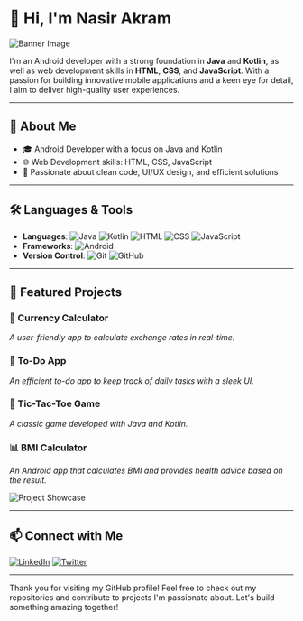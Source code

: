 # 👋 Hi, I'm Nasir Akram

![Banner Image](https://via.placeholder.com/1200x300.png?text=Nasir+Akram+Andriod+Developer) <!-- Replace with an actual image link -->

I'm an Android developer with a strong foundation in **Java** and **Kotlin**, as well as web development skills in **HTML**, **CSS**, and **JavaScript**. With a passion for building innovative mobile applications and a keen eye for detail, I aim to deliver high-quality user experiences.

---

## 🚀 About Me
- 🎓 Android Developer with a focus on Java and Kotlin
- 🌐 Web Development skills: HTML, CSS, JavaScript
- 🎯 Passionate about clean code, UI/UX design, and efficient solutions

---

## 🛠️ Languages & Tools
- **Languages**: ![Java](https://img.shields.io/badge/-Java-007396?logo=java&logoColor=white&style=flat) ![Kotlin](https://img.shields.io/badge/-Kotlin-0095D5?logo=kotlin&logoColor=white&style=flat) ![HTML](https://img.shields.io/badge/-HTML-E34F26?logo=html5&logoColor=white&style=flat) ![CSS](https://img.shields.io/badge/-CSS-1572B6?logo=css3&logoColor=white&style=flat) ![JavaScript](https://img.shields.io/badge/-JavaScript-F7DF1E?logo=javascript&logoColor=black&style=flat)
- **Frameworks**: ![Android](https://img.shields.io/badge/-Android-3DDC84?logo=android&logoColor=white&style=flat)
- **Version Control**: ![Git](https://img.shields.io/badge/-Git-F05032?logo=git&logoColor=white&style=flat) ![GitHub](https://img.shields.io/badge/-GitHub-181717?logo=github&logoColor=white&style=flat)

---

## 🌟 Featured Projects

### 🚀 Currency Calculator
_A user-friendly app to calculate exchange rates in real-time._

### 📝 To-Do App
_An efficient to-do app to keep track of daily tasks with a sleek UI._

### 🎲 Tic-Tac-Toe Game
_A classic game developed with Java and Kotlin._

### 📊 BMI Calculator
_An Android app that calculates BMI and provides health advice based on the result._

![Project Showcase](https://via.placeholder.com/800x400.png?text=Project+Showcase) <!-- Add images/screenshots of your projects -->

---

## 📫 Connect with Me
[![LinkedIn](https://img.shields.io/badge/-LinkedIn-blue?style=flat&logo=LinkedIn)](https://www.linkedin.com/in/your-linkedin) [![Twitter](https://img.shields.io/badge/-Twitter-1DA1F2?style=flat&logo=Twitter&logoColor=white)](https://twitter.com/your-twitter)

---

Thank you for visiting my GitHub profile! Feel free to check out my repositories and contribute to projects I'm passionate about. Let's build something amazing together!
